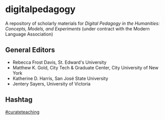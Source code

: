 digitalpedagogy
===============

A repository of scholarly materials for *Digital Pedagogy in the Humanities: Concepts, Models, and Experiments* (under contract with the Modern Language Association)

## General Editors 

* Rebecca Frost Davis, St. Edward's University 
* Matthew K. Gold, City Tech & Graduate Center, City University of New York
* Katherine D. Harris, San José State University
* Jentery Sayers, University of Victoria

## Hashtag

[#curateteaching](https://twitter.com/hashtag/curateteaching?f=realtime&src=hash)
